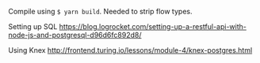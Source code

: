 Compile using `$ yarn build`. Needed to strip flow types.

Setting up SQL
https://blog.logrocket.com/setting-up-a-restful-api-with-node-js-and-postgresql-d96d6fc892d8/

Using Knex
http://frontend.turing.io/lessons/module-4/knex-postgres.html

